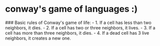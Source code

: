 <h1> conway's game of languages :) </h1>
### Basic rules of Conway's game of life:
- 1. If a cell has less than two neighbors, it dies.
- 2. If a cell has two or three neighbors, it lives.
- 3. If a cell has more than three neighbors, it dies.
- 4. If a dead cell has 3 live neighbors, it creates a new one.
